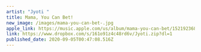 ```yaml
---
artist: "Jyoti "
title: Mama, You Can Bet!
new_image: /images/mama-you-can-bet-.jpg
apple_link: https://music.apple.com/us/album/mama-you-can-bet/1521923682
link: https://www.dropbox.com/s/161o91z4c48rd6v/Jyoti.zip?dl=1
published_date: 2020-09-05T00:47:08.516Z
---
```

